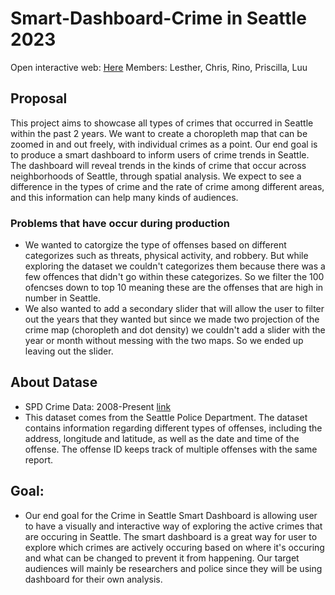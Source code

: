 # Smart-Dashboard-Crime in Seattle 2023
Open interactive web: [Here](https://lesther-dumos.github.io/Smart-Dashboard-Crime/)
Members: Lesther, Chris, Rino, Priscilla, Luu

## Proposal

This project aims to showcase all types of crimes that occurred in Seattle within the past 2 years. We want to create a choropleth map that can be zoomed in and out freely, with individual crimes as a point. Our end goal is to produce a smart dashboard to inform users of crime trends in Seattle. The dashboard will reveal trends in the kinds of crime that occur across neighborhoods of Seattle, through spatial analysis. We expect to see a difference in the types of crime and the rate of crime among different areas, and this information can help many kinds of audiences. 

### Problems that have occur during production

- We wanted to catorgize the type of offenses based on different categorizes such as threats, physical activity, and robbery. But while exploring the dataset we couldn't categorizes them because there was a few offences that didn't go within these categorizes. So we filter the 100 ofencses down to top 10 meaning these are the offenses that are high in number in Seattle.
- We also wanted to add a secondary slider that will allow the user to filter out the years that they wanted but since we made two projection of the crime map (choropleth and dot density) we couldn't add a slider with the year or month without messing with the two maps. So we ended up leaving out the slider. 

## About Datase
- SPD Crime Data: 2008-Present [link](https://data.seattle.gov/Public-Safety/SPD-Crime-Data-2008-Present/tazs-3rd5/about_data)
- This dataset comes from the Seattle Police Department. The dataset contains information regarding different types of offenses, including the address, longitude and latitude, as well as the date and time of the offense. The offense ID keeps track of multiple offenses with the same report.

## Goal:
- Our end goal for the Crime in Seattle Smart Dashboard is allowing user to have a visually and interactive way of exploring the active crimes that are occuring in Seattle. The smart dashboard is a great way for user to explore which crimes are actively occuring based on where it's occuring and what can be changed to prevent it from happening. Our target audiences will mainly be researchers and police since they will be using dashboard for their own analysis.
